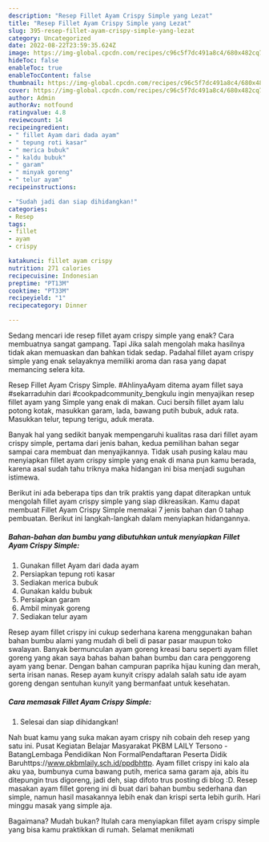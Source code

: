 ```yaml
---
description: "Resep Fillet Ayam Crispy Simple yang Lezat"
title: "Resep Fillet Ayam Crispy Simple yang Lezat"
slug: 395-resep-fillet-ayam-crispy-simple-yang-lezat
category: Uncategorized
date: 2022-08-22T23:59:35.624Z
image: https://img-global.cpcdn.com/recipes/c96c5f7dc491a8c4/680x482cq70/fillet-ayam-crispy-simple-foto-resep-utama.jpg
hideToc: false
enableToc: true
enableTocContent: false
thumbnail: https://img-global.cpcdn.com/recipes/c96c5f7dc491a8c4/680x482cq70/fillet-ayam-crispy-simple-foto-resep-utama.jpg
cover: https://img-global.cpcdn.com/recipes/c96c5f7dc491a8c4/680x482cq70/fillet-ayam-crispy-simple-foto-resep-utama.jpg
author: Admin
authorAv: notfound
ratingvalue: 4.8
reviewcount: 14
recipeingredient:
- " fillet Ayam dari dada ayam"
- " tepung roti kasar"
- " merica bubuk"
- " kaldu bubuk"
- " garam"
- " minyak goreng"
- " telur ayam"
recipeinstructions:

- "Sudah jadi dan siap dihidangkan!"
categories:
- Resep
tags:
- fillet
- ayam
- crispy

katakunci: fillet ayam crispy 
nutrition: 271 calories
recipecuisine: Indonesian
preptime: "PT13M"
cooktime: "PT33M"
recipeyield: "1"
recipecategory: Dinner

---
```



Sedang mencari ide resep fillet ayam crispy simple yang enak? Cara membuatnya sangat gampang. Tapi Jika salah mengolah maka hasilnya tidak akan memuaskan dan bahkan tidak sedap. Padahal fillet ayam crispy simple yang enak selayaknya memiliki aroma dan rasa yang dapat memancing selera kita.


Resep Fillet Ayam Crispy Simple. #AhlinyaAyam ditema ayam fillet saya #sekarraduhin dari #cookpadcommunity_bengkulu ingin menyajikan resep fillet ayam yang Simple yang enak di makan. Cuci bersih fillet ayam lalu potong kotak, masukkan garam, lada, bawang putih bubuk, aduk rata. Masukkan telur, tepung terigu, aduk merata.

Banyak hal yang sedikit banyak mempengaruhi kualitas rasa dari fillet ayam crispy simple, pertama dari jenis bahan, kedua pemilihan bahan segar sampai cara membuat dan menyajikannya. Tidak usah pusing kalau mau menyiapkan fillet ayam crispy simple yang enak di mana pun kamu berada, karena asal sudah tahu triknya maka hidangan ini bisa menjadi suguhan istimewa.


Berikut ini ada beberapa tips dan trik praktis yang dapat diterapkan untuk mengolah fillet ayam crispy simple yang siap dikreasikan. Kamu dapat membuat Fillet Ayam Crispy Simple memakai 7 jenis bahan dan 0 tahap pembuatan. Berikut ini langkah-langkah dalam menyiapkan hidangannya.

<!--inarticleads1-->

##### Bahan-bahan dan bumbu yang dibutuhkan untuk menyiapkan Fillet Ayam Crispy Simple:

1. Gunakan  fillet Ayam dari dada ayam
1. Persiapkan  tepung roti kasar
1. Sediakan  merica bubuk
1. Gunakan  kaldu bubuk
1. Persiapkan  garam
1. Ambil  minyak goreng
1. Sediakan  telur ayam


Resep ayam fillet crispy ini cukup sederhana karena menggunakan bahan bahan bumbu alami yang mudah di beli di pasar pasar maupun toko swalayan. Banyak bermunculan ayam goreng kreasi baru seperti ayam fillet goreng yang akan saya bahas bahan bahan bumbu dan cara penggoreng ayam yang benar. Dengan bahan campuran paprika hijau kuning dan merah, serta irisan nanas. Resep ayam kunyit crispy adalah salah satu ide ayam goreng dengan sentuhan kunyit yang bermanfaat untuk kesehatan. 

<!--inarticleads2-->

##### Cara memasak Fillet Ayam Crispy Simple:


1. Selesai dan siap dihidangkan!

Nah buat kamu yang suka makan ayam crispy nih cobain deh resep yang satu ini. Pusat Kegiatan Belajar Masyarakat PKBM LAILY Tersono - BatangLembaga Pendidikan Non FormalPendaftaran Peserta Didik Baruhttps://www.pkbmlaily.sch.id/ppdbhttp. Ayam fillet crispy ini kalo ala aku yaa, bumbunya cuma bawang putih, merica sama garam aja, abis itu ditepungin trus digoreng, jadi deh, siap difoto trus posting di blog :D. Resep masakan ayam fillet goreng ini di buat dari bahan bumbu sederhana dan simple, namun hasil masakannya lebih enak dan krispi serta lebih gurih. Hari minggu masak yang simple aja. 

Bagaimana? Mudah bukan? Itulah cara menyiapkan fillet ayam crispy simple yang bisa kamu praktikkan di rumah. Selamat menikmati
